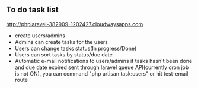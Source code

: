 ## To do task list

http://phplaravel-382909-1202427.cloudwaysapps.com

- create users/admins
- Admins can create tasks for the users
- Users can change tasks status(In progress/Done)
- Users can sort tasks by status/due date
- Automatic e-mail notifications to users/admins if tasks hasn't been done and due date expired sent through laravel queue API(currently cron job is not ON), you can command "php artisan task:users" or hit test-email route
